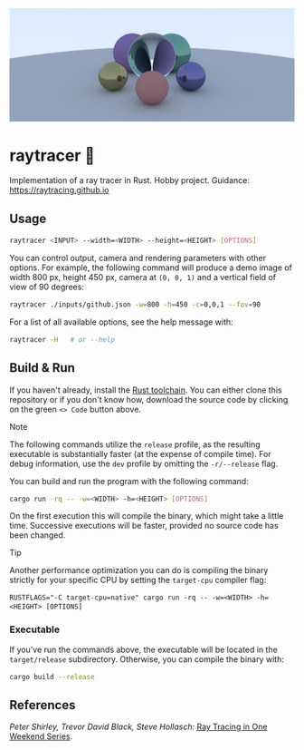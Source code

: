 ![preview](resources/banner.webp)

# raytracer 🔦

Implementation of a ray tracer in Rust.
Hobby project.
Guidance: https://raytracing.github.io

## Usage

```sh
raytracer <INPUT> --width=<WIDTH> --height=<HEIGHT> [OPTIONS]
```

You can control output, camera and rendering parameters with other options.
For example, the following command will produce a demo image of width 800 px, height 450 px, camera at `(0, 0, 1)` and a vertical field of view of 90 degrees:

```sh
raytracer ./inputs/github.json -w=800 -h=450 -c=0,0,1 --fov=90
```

For a list of all available options, see the help message with:

```sh
raytracer -H   # or --help
```

## Build & Run

If you haven't already, install the [Rust toolchain](https://www.rust-lang.org/tools/install).
You can either clone this repository or if you don't know how, download the source code by clicking on the green `<> Code` button above.

> [!NOTE]
> The following commands utilize the `release` profile, as the resulting executable is substantially faster (at the expense of compile time).
> For debug information, use the `dev` profile by omitting the `-r/--release` flag.

You can build and run the program with the following command:

```sh
cargo run -rq -- -w=<WIDTH> -h=<HEIGHT> [OPTIONS]
```

On the first execution this will compile the binary, which might take a little time.
Successive executions will be faster, provided no source code has been changed.

> [!TIP]
> Another performance optimization you can do is compiling the binary strictly for your specific CPU by setting the `target-cpu` compiler flag:
>
> ```
> RUSTFLAGS="-C target-cpu=native" cargo run -rq -- -w=<WIDTH> -h=<HEIGHT> [OPTIONS]
> ```

### Executable

If you've run the commands above, the executable will be located in the `target/release` subdirectory.
Otherwise, you can compile the binary with:

```sh
cargo build --release
```

## References

_Peter Shirley, Trevor David Black, Steve Hollasch:_ [Ray Tracing in One Weekend Series](https://raytracing.github.io).
